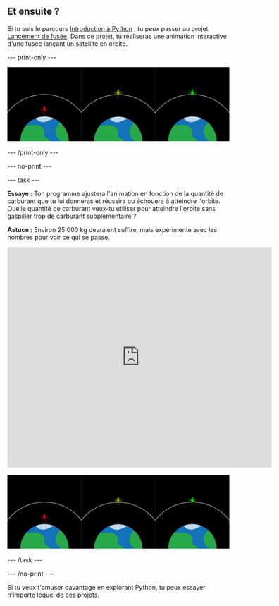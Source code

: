 ## Et ensuite ?

Si tu suis le parcours [Introduction à Python](https://projects.raspberrypi.org/en/raspberrypi/python-intro) , tu peux passer au projet [Lancement de fusée](https://projects.raspberrypi.org/en/projects/rocket-launch). Dans ce projet, tu réaliseras une animation interactive d'une fusée lançant un satellite en orbite.

--- print-only ---

![Projet de lancement de fusée.](images/showcase_rocket.png)

--- /print-only ---

--- no-print ---

--- task ---

**Essaye :** Ton programme ajustera l'animation en fonction de la quantité de carburant que tu lui donneras et réussira ou échouera à atteindre l'orbite. Quelle quantité de carburant veux-tu utiliser pour atteindre l'orbite sans gaspiller trop de carburant supplémentaire ?

**Astuce :** Environ 25 000 kg devraient suffire, mais expérimente avec les nombres pour voir ce qui se passe.

<iframe src="https://trinket.io/embed/python/622b4dd113?outputOnly=true&start=result" width="600" height="500" frameborder="0" marginwidth="0" marginheight="0" allowfullscreen mark="crwd-mark">
</iframe>

![Projet de lancement de fusée](images/showcase_rocket.png)

--- /task ---

--- /no-print ---

Si tu veux t'amuser davantage en explorant Python, tu peux essayer n'importe lequel de [ces projets](https://projects.raspberrypi.org/en/projects?software%5B%5D=python).



